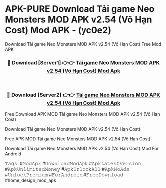 # APK-PURE Download Tải game Neo Monsters MOD APK v2.54 (Vô Hạn Cost) Mod APK - (yc0e2)
Download Tải game Neo Monsters MOD APK v2.54 (Vô Hạn Cost) Free Mod APK

<div align="center">
<h3>🔴 Download [Server1] 👉👉 <a href="https://apk-comot.site?title=Tải_game_Neo_Monsters_MOD_APK_v2.54_(Vô_Hạn_Cost)">Tải game Neo Monsters MOD APK v2.54 (Vô Hạn Cost) Mod Apk</a></h3><br>

<h3>🔴 Download [Server2] 👉👉 <a href="https://apk-comot.site?title=Tải_game_Neo_Monsters_MOD_APK_v2.54_(Vô_Hạn_Cost)">Tải game Neo Monsters MOD APK v2.54 (Vô Hạn Cost) Mod Apk</a></h3>
</div>


Free Download APK MOD Tải game Neo Monsters MOD APK v2.54 (Vô Hạn Cost)

Download Tải game Neo Monsters MOD APK v2.54 (Vô Hạn Cost) 

Free APK MOD Tải game Neo Monsters MOD APK v2.54 (Vô Hạn Cost) 

Download Tải game Neo Monsters MOD APK v2.54 (Vô Hạn Cost) Mod For Android

𝚃𝚊𝚐𝚜: #𝙼𝚘𝚍𝙰𝚙𝚔 #𝙳𝚘𝚠𝚗𝚕𝚘𝚊𝚍𝙼𝚘𝚍𝙰𝚙𝚔 #𝙰𝚙𝚔𝙻𝚊𝚝𝚎𝚜𝚝𝚅𝚎𝚛𝚜𝚒𝚘𝚗 #𝙰𝚙𝚔𝚄𝚗𝚕𝚒𝚖𝚒𝚝𝚎𝚍𝙼𝚘𝚗𝚎𝚢 #𝙰𝚙𝚔𝚄𝚗𝚕𝚘𝚌𝚔𝙰𝚕𝚕 #𝙰𝚙𝚔𝙽𝚘𝙰𝚍𝚜 #𝚄𝚗𝚕𝚘𝚌𝚔𝙿𝚛𝚎𝚖𝚒𝚞𝚖 #𝙵𝚘𝚛𝙰𝚗𝚍𝚛𝚘𝚒𝚍 #𝙵𝚛𝚎𝚎𝙳𝚘𝚠𝚗𝚕𝚘𝚊𝚍 #home_design_mod_apk